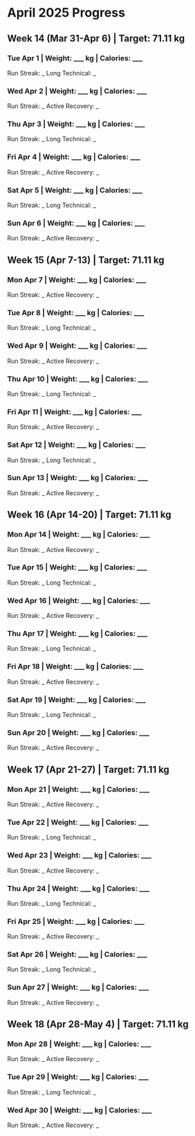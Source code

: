 # April 2025 Progress

## Week 14 (Mar 31-Apr 6) | Target: 71.11 kg

### Tue Apr 1 | Weight: ___ kg | Calories: ___
Run Streak: _
Long Technical: _

### Wed Apr 2 | Weight: ___ kg | Calories: ___
Run Streak: _
Active Recovery: _

### Thu Apr 3 | Weight: ___ kg | Calories: ___
Run Streak: _
Long Technical: _

### Fri Apr 4 | Weight: ___ kg | Calories: ___
Run Streak: _
Active Recovery: _

### Sat Apr 5 | Weight: ___ kg | Calories: ___
Run Streak: _
Long Technical: _

### Sun Apr 6 | Weight: ___ kg | Calories: ___
Run Streak: _
Active Recovery: _

## Week 15 (Apr 7-13) | Target: 71.11 kg

### Mon Apr 7 | Weight: ___ kg | Calories: ___
Run Streak: _
Active Recovery: _

### Tue Apr 8 | Weight: ___ kg | Calories: ___
Run Streak: _
Long Technical: _

### Wed Apr 9 | Weight: ___ kg | Calories: ___
Run Streak: _
Active Recovery: _

### Thu Apr 10 | Weight: ___ kg | Calories: ___
Run Streak: _
Long Technical: _

### Fri Apr 11 | Weight: ___ kg | Calories: ___
Run Streak: _
Active Recovery: _

### Sat Apr 12 | Weight: ___ kg | Calories: ___
Run Streak: _
Long Technical: _

### Sun Apr 13 | Weight: ___ kg | Calories: ___
Run Streak: _
Active Recovery: _

## Week 16 (Apr 14-20) | Target: 71.11 kg

### Mon Apr 14 | Weight: ___ kg | Calories: ___
Run Streak: _
Active Recovery: _

### Tue Apr 15 | Weight: ___ kg | Calories: ___
Run Streak: _
Long Technical: _

### Wed Apr 16 | Weight: ___ kg | Calories: ___
Run Streak: _
Active Recovery: _

### Thu Apr 17 | Weight: ___ kg | Calories: ___
Run Streak: _
Long Technical: _

### Fri Apr 18 | Weight: ___ kg | Calories: ___
Run Streak: _
Active Recovery: _

### Sat Apr 19 | Weight: ___ kg | Calories: ___
Run Streak: _
Long Technical: _

### Sun Apr 20 | Weight: ___ kg | Calories: ___
Run Streak: _
Active Recovery: _

## Week 17 (Apr 21-27) | Target: 71.11 kg

### Mon Apr 21 | Weight: ___ kg | Calories: ___
Run Streak: _
Active Recovery: _

### Tue Apr 22 | Weight: ___ kg | Calories: ___
Run Streak: _
Long Technical: _

### Wed Apr 23 | Weight: ___ kg | Calories: ___
Run Streak: _
Active Recovery: _

### Thu Apr 24 | Weight: ___ kg | Calories: ___
Run Streak: _
Long Technical: _

### Fri Apr 25 | Weight: ___ kg | Calories: ___
Run Streak: _
Active Recovery: _

### Sat Apr 26 | Weight: ___ kg | Calories: ___
Run Streak: _
Long Technical: _

### Sun Apr 27 | Weight: ___ kg | Calories: ___
Run Streak: _
Active Recovery: _

## Week 18 (Apr 28-May 4) | Target: 71.11 kg

### Mon Apr 28 | Weight: ___ kg | Calories: ___
Run Streak: _
Active Recovery: _

### Tue Apr 29 | Weight: ___ kg | Calories: ___
Run Streak: _
Long Technical: _

### Wed Apr 30 | Weight: ___ kg | Calories: ___
Run Streak: _
Active Recovery: _
